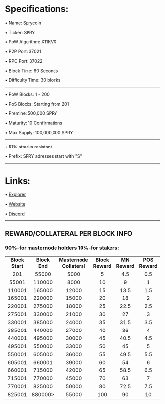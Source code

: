 Specifications:
==================

• Name:             Sprycoin

• Ticker:           SPRY

• PoW Algorithm:    X11KVS

• P2P Port:         37021

• RPC Port:         37022

• Block Time:       60 Seconds

• Difficulty Time:  30 blocks

---

• PoW Blocks:       1 - 200

• PoS Blocks:       Starting from 201  

• Premine:          500,000 SPRY

• Maturity:         10 Confirmations  

• Max Supply:       100,000,000 SPRY

---

• 51% attacks resistant

• Prefix: SPRY adresses start with "S"  

---

Links:
==================

• [Explorer](https://explorer.sprycoin.com/)

• [Website](https://coin.skillspry.com/)

• [Discord](https://discord.gg/ZXTepEcmG4)

---

## REWARD/COLLATERAL PER BLOCK INFO


<h3><strong>90%-for masternode holders 10%-for stakers:</strong></h3>
<table border="0" width="600" cellspacing="2" cellpadding="2"><colgroup><col width="26" /><col width="106" /><col width="98" /><col width="126" /><col width="130" /><col width="118" /></colgroup>
<tbody>
<tr>
<td class="xl65" style="width: 120px; text-align: center;"><strong>Block Start</strong></td>
<td class="xl65" style="width: 120px; text-align: center;"><strong>Block End</strong></td>
<td class="xl65" style="width: 180px; text-align: center;"><strong>Masternode Collateral</strong></td>
<td class="xl65" style="width: 120px; text-align: center;"><strong>Block Reward</strong></td>
<td class="xl65" style="width: 120px; text-align: center;"><strong>MN Reward</strong></td>
<td class="xl66" style="width: 120px; text-align: center;"><strong>POS Reward</strong></td>
</tr>
<tr>
<td class="xl65" style="width: 120px; text-align: center;">201</td>
<td class="xl65" style="width: 120px; text-align: center;">55000</td>
<td class="xl65" style="width: 180px; text-align: center;">5000</td>
<td class="xl65" style="width: 120px; text-align: center;">5</td>
<td class="xl65" style="width: 120px; text-align: center;">4.5</td>
<td class="xl66" style="width: 120px; text-align: center;">0.5</td>
</tr>
<tr>
<td class="xl65" style="width: 120px; text-align: center;">55001</td>
<td class="xl65" style="width: 120px; text-align: center;">110000</td>
<td class="xl65" style="width: 180px; text-align: center;">8000</td>
<td class="xl65" style="width: 120px; text-align: center;">10</td>
<td class="xl65" style="width: 120px; text-align: center;">9</td>
<td class="xl66" style="width: 120px; text-align: center;">1</td>
</tr>
<tr>
<td class="xl65" style="width: 120px; text-align: center;">110001</td>
<td class="xl65" style="width: 120px; text-align: center;">165000</td>
<td class="xl65" style="width: 180px; text-align: center;">12000</td>
<td class="xl65" style="width: 120px; text-align: center;">15</td>
<td class="xl65" style="width: 120px; text-align: center;">13.5</td>
<td class="xl66" style="width: 120px; text-align: center;">1.5</td>
</tr>
<tr>
<td class="xl65" style="width: 120px; text-align: center;">165001</td>
<td class="xl65" style="width: 120px; text-align: center;">220000</td>
<td class="xl65" style="width: 180px; text-align: center;">15000</td>
<td class="xl65" style="width: 120px; text-align: center;">20</td>
<td class="xl65" style="width: 120px; text-align: center;">18</td>
<td class="xl66" style="width: 120px; text-align: center;">2</td>
</tr>
<tr>
<td class="xl65" style="width: 120px; text-align: center;">220001</td>
<td class="xl65" style="width: 120px; text-align: center;">275000</td>
<td class="xl65" style="width: 180px; text-align: center;">18000</td>
<td class="xl65" style="width: 120px; text-align: center;">25</td>
<td class="xl65" style="width: 120px; text-align: center;">22.5</td>
<td class="xl66" style="width: 120px; text-align: center;">2.5</td>
</tr>
<tr>
<td class="xl65" style="width: 120px; text-align: center;">275001</td>
<td class="xl65" style="width: 120px; text-align: center;">330000</td>
<td class="xl65" style="width: 180px; text-align: center;">21000</td>
<td class="xl65" style="width: 120px; text-align: center;">30</td>
<td class="xl65" style="width: 120px; text-align: center;">27</td>
<td class="xl66" style="width: 120px; text-align: center;">3</td>
</tr>
<tr>
<td class="xl65" style="width: 120px; text-align: center;">330001</td>
<td class="xl65" style="width: 120px; text-align: center;">385000</td>
<td class="xl65" style="width: 180px; text-align: center;">24000</td>
<td class="xl65" style="width: 120px; text-align: center;">35</td>
<td class="xl65" style="width: 120px; text-align: center;">31.5</td>
<td class="xl66" style="width: 120px; text-align: center;">3.5</td>
</tr>
<tr>
<td class="xl65" style="width: 120px; text-align: center;">385001</td>
<td class="xl65" style="width: 120px; text-align: center;">440000</td>
<td class="xl65" style="width: 180px; text-align: center;">27000</td>
<td class="xl65" style="width: 120px; text-align: center;">40</td>
<td class="xl65" style="width: 120px; text-align: center;">36</td>
<td class="xl66" style="width: 120px; text-align: center;">4</td>
</tr>
<tr>
<td class="xl65" style="width: 120px; text-align: center;">440001</td>
<td class="xl65" style="width: 120px; text-align: center;">495000</td>
<td class="xl65" style="width: 180px; text-align: center;">30000</td>
<td class="xl65" style="width: 120px; text-align: center;">45</td>
<td class="xl65" style="width: 120px; text-align: center;">40.5</td>
<td class="xl66" style="width: 120px; text-align: center;">4.5</td>
</tr>
<tr>
<td class="xl65" style="width: 120px; text-align: center;">495001</td>
<td class="xl65" style="width: 120px; text-align: center;">550000</td>
<td class="xl65" style="width: 180px; text-align: center;">33000</td>
<td class="xl65" style="width: 120px; text-align: center;">50</td>
<td class="xl65" style="width: 120px; text-align: center;">45</td>
<td class="xl66" style="width: 120px; text-align: center;">5</td>
</tr>
<tr>
<td class="xl65" style="width: 120px; text-align: center;">550001</td>
<td class="xl65" style="width: 120px; text-align: center;">605000</td>
<td class="xl65" style="width: 180px; text-align: center;">36000</td>
<td class="xl65" style="width: 120px; text-align: center;">55</td>
<td class="xl65" style="width: 120px; text-align: center;">49.5</td>
<td class="xl66" style="width: 120px; text-align: center;">5.5</td>
</tr>
<tr>
<td class="xl65" style="width: 120px; text-align: center;">605001</td>
<td class="xl65" style="width: 120px; text-align: center;">660001</td>
<td class="xl65" style="width: 180px; text-align: center;">39000</td>
<td class="xl65" style="width: 120px; text-align: center;">60</td>
<td class="xl65" style="width: 120px; text-align: center;">54</td>
<td class="xl66" style="width: 120px; text-align: center;">6</td>
</tr>
<tr>
<td class="xl65" style="width: 120px; text-align: center;">660001</td>
<td class="xl65" style="width: 120px; text-align: center;">715000</td>
<td class="xl65" style="width: 180px; text-align: center;">42000</td>
<td class="xl65" style="width: 120px; text-align: center;">65</td>
<td class="xl65" style="width: 120px; text-align: center;">58.5</td>
<td class="xl66" style="width: 120px; text-align: center;">6.5</td>
</tr>
<tr>
<td class="xl65" style="width: 120px; text-align: center;">715001</td>
<td class="xl65" style="width: 120px; text-align: center;">770000</td>
<td class="xl65" style="width: 180px; text-align: center;">45000</td>
<td class="xl65" style="width: 120px; text-align: center;">70</td>
<td class="xl65" style="width: 120px; text-align: center;">63</td>
<td class="xl66" style="width: 120px; text-align: center;">7</td>
</tr>
<tr>
<td class="xl65" style="width: 120px; text-align: center;">770001</td>
<td class="xl65" style="width: 120px; text-align: center;">825000</td>
<td class="xl65" style="width: 180px; text-align: center;">50000</td>
<td class="xl65" style="width: 120px; text-align: center;">80</td>
<td class="xl65" style="width: 120px; text-align: center;">72.5</td>
<td class="xl66" style="width: 120px; text-align: center;">7.5</td>
</tr>
<tr>
<td class="xl65" style="width: 120px; text-align: center;">825001</td>
<td class="xl65" style="width: 120px; text-align: center;">880000> </td>
<td class="xl65" style="width: 180px; text-align: center;">55000</td>
<td class="xl65" style="width: 120px; text-align: center;">100</td>
<td class="xl65" style="width: 120px; text-align: center;">90</td>
<td class="xl66" style="width: 120px; text-align: center;">10</td>
</tr>
</tbody>
</table>
